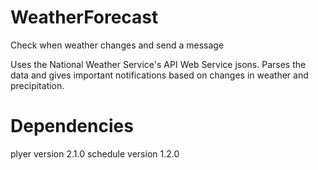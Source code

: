 # WeatherForecast
Check when weather changes and send a message

Uses the National Weather Service's API Web Service jsons.
Parses the data and gives important notifications based on changes in weather and precipitation.

# Dependencies
plyer version 2.1.0
schedule version 1.2.0
